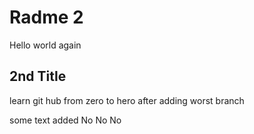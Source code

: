 # Radme 2

Hello world again

## 2nd Title

learn git hub from zero to hero after adding worst branch

some text added No No No
